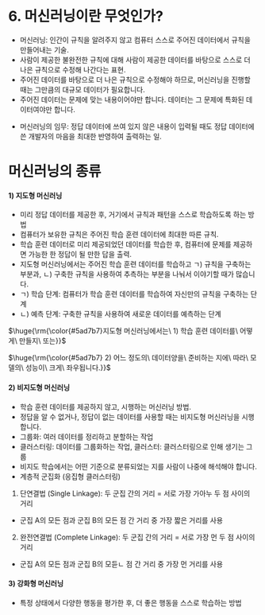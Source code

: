 # 6. 머신러닝이란 무엇인가?
- 머신러닝: 인간이 규칙을 알려주지 않고 컴퓨터 스스로 주어진 데이터에서 규칙을 만들어내는 기술.
- 사람이 제공한 불완전한 규칙에 대해 사람이 제공한 데이터를 바탕으로 스스로 더 나은 규칙으로 수정해 나간다는 표현.
- 주어진 데이터를 바탕으로 더 나은 규칙으로 수정해야 하므로, 머신러닝을 진행할 때는 그만큼의 대규모 데이터가 필요합니다.
- 주어진 데이터는 문제에 맞는 내용이어야만 합니다. 데이터는 그 문제에 특화된 데이터여야만 합니다.
* 머신러닝의 임무: 정답 데이터에 쓰여 있지 않은 내용이 입력될 때도 정답 데이터에 쓴 개발자의 마음을 최대한 반영하여 출력하는 일.

# 머신러닝의 종류
#### 1) 지도형 머신러닝
- 미리 정답 데이터를 제공한 후, 거기에서 규칙과 패턴을 스스로 학습하도록 하는 방법
- 컴퓨터가 보유한 규칙은 주어진 학습 훈련 데이터에 최대한 따른 규칙.
- 학습 훈련 데이터로 미리 제공되었던 데이터를 학습한 후, 컴퓨터에 문제를 제공하면 가능한 한 정답이 될 만한 답을 출력.
- 지도형 머신러닝에서는 주어진 학습 훈련 데이터를 학습하고 ㄱ) 규칙을 구축하는 부분과, ㄴ) 구축한 규칙을 사용하여 추측하는 부분을 나눠서 이야기할 때가 많습니다.
- ㄱ) 학습 단계: 컴퓨터가 학습 훈련 데이터를 학습하여 자신만의 규칙을 구축하는 단계
- ㄴ) 예측 단계: 구축한 규칙을 사용하여 새로운 데이터를 예측하는 단계
<p>$\huge{\rm{\color{#5ad7b7}지도형 머신러닝에서는\ 1) 학습 훈련 데이터를\ 어떻게\ 만들지\ 또는}}$</p>
<p>$\huge{\rm{\color{#5ad7b7} 2) 어느 정도의\ 데이터양을\ 준비하는 지에\ 따라\ 모델의\ 성능이\ 크게\ 좌우됩니다.}}$</p>


#### 2) 비지도형 머신러닝
- 학습 훈련 데이터를 제공하지 않고, 시행하는 머신러닝 방법.
- 정답을 알 수 없거나, 정답이 없는 데이터를 사용할 때는 비지도형 머신러닝을 시행합니다.
- 그룹화: 여러 데이터를 정리하고 분할하는 작업
- 클러스터링: 데이터를 그룹화하는 작업, 클러스터: 클러스터링으로 인해 생기는 그룹
- 비지도 학습에서는 어떤 기준으로 분류되었는 지를 사람이 나중에 해석해야 합니다.
- 계층적 군집화 (응집형 클러스터링)
1. 단연결법 (Single Linkage): 두 군집 간의 거리 = 서로 가장 가아누 두 점 사이의 거리
- 군집 A의 모든 점과 군집 B의 모든 점 간 거리 중 가장 짧은 거리를 사용
2. 완전연결법 (Complete Linkage): 두 군집 간의 거리 = 서로 가장 먼 두 점 사이의 거리
- 군집 A의 모든 점과 군집 B의 모듣ㄴ 점 간 거리 중 가장 먼 거리를 사용 


#### 3) 강화형 머신러닝
- 특정 상태에서 다양한 행동을 평가한 후, 더 좋은 행동을 스스로 학습하는 방법
